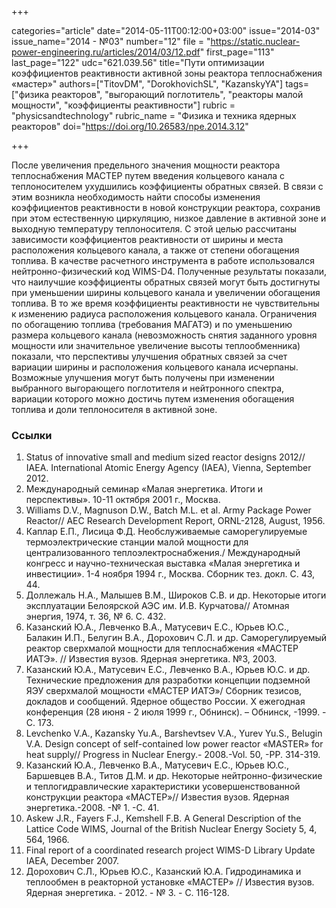 +++

categories="article"
date="2014-05-11T00:12:00+03:00"
issue="2014-03"
issue_name="2014 - №03"
number="12"
file = "https://static.nuclear-power-engineering.ru/articles/2014/03/12.pdf"
first_page="113"
last_page="122"
udc="621.039.56"
title="Пути оптимизации коэффициентов реактивности активной зоны реактора теплоснабжения «мастер»"
authors=["TitovDM", "DorokhovichSL", "KazanskyYA"]
tags=["физика реакторов", "выгорающий поглотитель", "реакторы малой мощности", "коэффициенты реактивности"]
rubric = "physicsandtechnology"
rubric_name = "Физика и техника ядерных реакторов"
doi="https://doi.org/10.26583/npe.2014.3.12"

+++

После увеличения предельного значения мощности реактора теплоснабжения МАСТЕР путем введения кольцевого канала с теплоносителем ухудшились коэффициенты обратных связей. В связи с этим возникла необходимость найти способы изменения коэффициентов реактивности в новой конструкции реактора, сохранив при этом естественную циркуляцию, низкое давление в активной зоне и выходную температуру теплоносителя. С этой целью рассчитаны зависимости коэффициентов реактивности от ширины и места расположения кольцевого канала, а также от степени обогащения топлива. В качестве расчетного инструмента в работе использовался нейтронно-физический код WIMS-D4. Полученные результаты показали, что наилучшие коэффициенты обратных связей могут быть достигнуты при уменьшении ширины кольцевого канала и увеличении обогащения топлива. В то же время коэффициенты реактивности не чувствительны к изменению радиуса расположения кольцевого канала. Ограничения по обогащению топлива (требования МАГАТЭ) и по уменьшению размера кольцевого канала (невозможность снятия заданного уровня мощности или значительное увеличение высоты теплообменника) показали, что перспективы улучшения обратных связей за счет вариации ширины и расположения кольцевого канала исчерпаны. Возможные улучшения могут быть получены при изменении выбранного выгорающего поглотителя и нейтронного спектра, вариации которого можно достичь путем изменения обогащения топлива и доли теплоносителя в активной зоне.

### Ссылки

1. Status of innovative small and medium sized reactor designs 2012// IAEA. International Atomic Energy Agency (IAEA), Vienna, September 2012.
2. Международный семинар «Малая энергетика. Итоги и перспективы». 10-11 октября 2001 г., Москва.
3. Williams D.V., Magnuson D.W., Batch M.L. et al. Army Package Power Reactor// AEC Research Development Report, ORNL-2128, August, 1956.
4. Каплар Е.П., Лисица Ф.Д. Необслуживаемые саморегулируемые термоэлектрические станции малой мощности для централизованного теплоэлектроснабжения./ Международный конгресс и научно-техническая выставка «Малая энергетика и инвестиции». 1-4 ноября 1994 г., Москва. Сборник тез. докл. С. 43, 44.
5. Доллежаль Н.А., Малышев В.М., Широков С.В. и др. Некоторые итоги эксплуатации Белоярской АЭС им. И.В. Курчатова// Атомная энергия, 1974, т. 36, № 6. С. 432.
6. Казанский Ю.А., Левченко В.А., Матусевич Е.С., Юрьев Ю.С., Балакин И.П., Белугин В.А., Дорохович С.Л. и др. Саморегулируемый реактор сверхмалой мощности для теплоснабжения «МАСТЕР ИАТЭ». // Известия вузов. Ядерная энергетика. №3, 2003.
7. Казанский Ю.А., Матусевич Е.С., Левченко В.А., Юрьев Ю.С. и др. Технические предложения для разработки концепции подземной ЯЭУ сверхмалой мощности «МАСТЕР ИАТЭ»/ Сборник тезисов, докладов и сообщений. Ядерное общество России. X ежегодная конференция (28 июня - 2 июля 1999 г., Обнинск). – Обнинск, -1999. -C. 173.
8. Levchenko V.A., Kazansky Yu.A., Barshevtsev V.A., Yurev Yu.S., Belugin V.A. Design concept of self-contained low power reactor «MASTER» for heat supply// Progress in Nuclear Energy.- 2008.-Vol. 50, -PP. 314-319.
9. Казанский Ю.А., Левченко В.А., Матусевич Е.С., Юрьев Ю.С., Баршевцев В.А., Титов Д.М. и др. Некоторые нейтронно-физические и теплогидравлические характеристики усовершенствованной конструкции реактора «МАСТЕР»// Известия вузов. Ядерная энергетика.-2008. -№ 1. -С. 41.
10. Askew J.R., Fayers F.J., Kemshell F.B. A General Description of the Lattice Code WIMS, Journal of the British Nuclear Energy Society 5, 4, 564, 1966.
11. Final report of a coordinated research project WIMS-D Library Update IAEA, December 2007.
12. Дорохович С.Л., Юрьев Ю.С., Казанский Ю.А. Гидродинамика и теплообмен в реакторной установке «МАСТЕР» // Известия вузов. Ядерная энергетика. - 2012. - № 3. - С. 116-128.